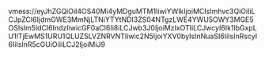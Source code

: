 vmess://eyJhZGQiOiI4OS40Mi4yMDguMTM1IiwiYWlkIjoiMCIsImhvc3QiOiIiLCJpZCI6IjdmOWE3MmNjLTNiYTYtNDI3ZS04NTgzLWE4YWU5OWY3MGE5OSIsIm5ldCI6IndzIiwicGF0aCI6Ii8iLCJwb3J0IjoiMzIxOTIiLCJwcyI6Ik1lbGxpLU1ITjEwMS1URU1QLUZSLVZNRVNTIiwic2N5IjoiYXV0byIsInNuaSI6IiIsInRscyI6IiIsInR5cGUiOiIiLCJ2IjoiMiJ9
